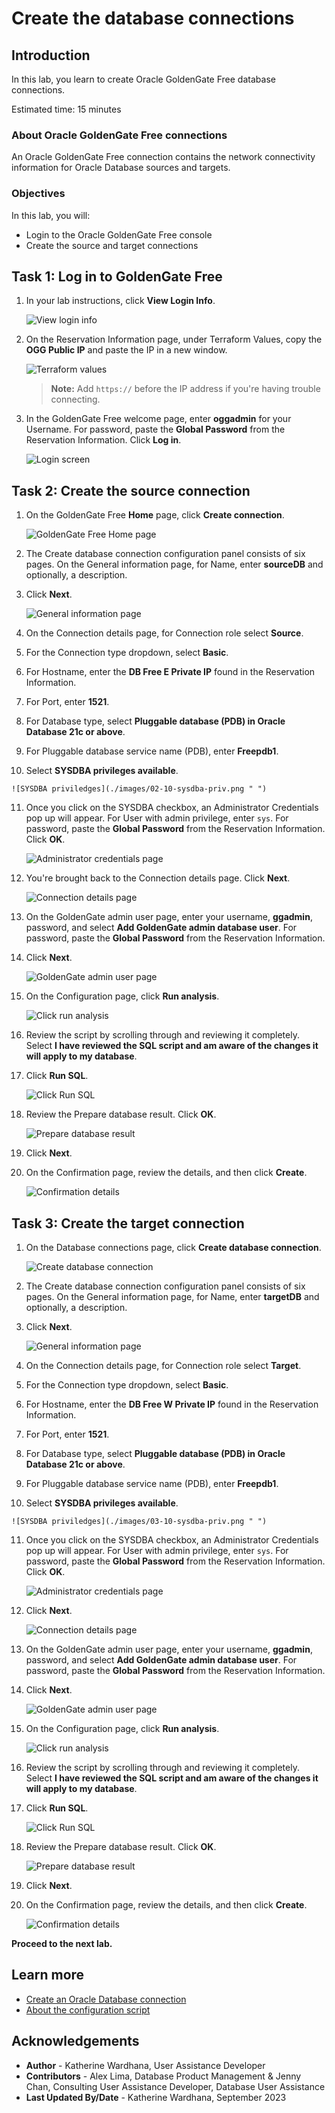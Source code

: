 # Create the database connections

## Introduction

In this lab, you learn to create Oracle GoldenGate Free database connections.

Estimated time: 15 minutes

### About Oracle GoldenGate Free connections

An Oracle GoldenGate Free connection contains the network connectivity information for Oracle Database sources and targets.

### Objectives

In this lab, you will:
* Login to the Oracle GoldenGate Free console 
* Create the source and target connections


## Task 1: Log in to GoldenGate Free

1. In your lab instructions, click **View Login Info**.

    ![View login info ](./images/01-01-login-info.png " ")

2. On the Reservation Information page, under Terraform Values, copy the **OGG Public IP** and paste the IP in a new window.

    ![Terraform values](./images/01-02-terraform.png " ")

    > **Note:** Add `https://` before the IP address if you're having trouble connecting. 

3. In the GoldenGate Free welcome page, enter **oggadmin** for your Username. For password, paste the **Global Password** from the Reservation Information. Click **Log in**. 

    ![Login screen](./images/01-03-login.png " ")

## Task 2: Create the source connection

1.  On the GoldenGate Free **Home** page, click **Create connection**.

    ![GoldenGate Free Home page](./images/02-01-create-connection.png " ")

2.  The Create database connection configuration panel consists of six pages. On the General information page, for Name, enter **sourceDB** and optionally, a description.

3.  Click **Next**.

    ![General information page](./images/02-03-general-info.png " ")

4.  On the Connection details page, for Connection role select **Source**.

5.  For the Connection type dropdown, select **Basic**.

6.  For Hostname, enter the **DB Free E Private IP** found in the Reservation Information.

7.  For Port, enter **1521**.

8. For Database type, select **Pluggable database (PDB) in Oracle Database 21c or above**.

9.  For Pluggable database service name (PDB), enter **Freepdb1**.

10.  Select **SYSDBA privileges available**.

    ![SYSDBA priviledges](./images/02-10-sysdba-priv.png " ")

11. Once you click on the SYSDBA checkbox, an Administrator Credentials pop up will appear. For User with admin privilege, enter `sys`. For password, paste the **Global Password** from the Reservation Information. Click **OK**.

    ![Administrator credentials page](./images/02-11-admin-credentials.png " ")

12. You're brought back to the Connection details page. Click **Next**.

    ![Connection details page](./images/02-12-connection-details.png " ")

13. On the GoldenGate admin user page, enter your username, **ggadmin**, password, and select **Add GoldenGate admin database user**. For password, paste the **Global Password** from the Reservation Information.

14. Click **Next**.

    ![GoldenGate admin user page](./images/02-14-gg-admin-user.png " ")

15. On the Configuration page, click **Run analysis**.

    ![Click run analysis](./images/02-15-run-analysis.png " ")

16. Review the script by scrolling through and reviewing it completely. Select **I have reviewed the SQL script and am aware of the changes it will apply to my database**.

17. Click **Run SQL**.

    ![Click Run SQL](./images/02-17-run-sql.png " ")

18. Review the Prepare database result. Click **OK**.

    ![Prepare database result](./images/02-18-preapre-db-result.png " ")

19. Click **Next**.

20. On the Confirmation page, review the details, and then click **Create**.

    ![Confirmation details](./images/02-20-confirmation-details.png " ")

## Task 3: Create the target connection

1.  On the Database connections page, click **Create database connection**.

	![Create database connection](./images/03-01-create-connection.png " ")

2.  The Create database connection configuration panel consists of six pages. On the General information page, for Name, enter **targetDB** and optionally, a description.

3.  Click **Next**.

    ![General information page](./images/03-03-general-info.png " ")

4.  On the Connection details page, for Connection role select **Target**.

5.  For the Connection type dropdown, select **Basic**.

6.  For Hostname, enter the **DB Free W Private IP** found in the Reservation Information.

7.  For Port, enter **1521**.

8. For Database type, select **Pluggable database (PDB) in Oracle Database 21c or above**.

9.  For Pluggable database service name (PDB), enter **Freepdb1**.

10.  Select **SYSDBA privileges available**.

    ![SYSDBA priviledges](./images/03-10-sysdba-priv.png " ")

11. Once you click on the SYSDBA checkbox, an Administrator Credentials pop up will appear. For User with admin privilege, enter `sys`. For password, paste the **Global Password** from the Reservation Information. Click **OK**.

    ![Administrator credentials page](./images/02-11-admin-credentials.png " ")

12. Click **Next**.

    ![Connection details page](./images/03-12-connection-details.png " ")

13. On the GoldenGate admin user page, enter your username, **ggadmin**, password, and select **Add GoldenGate admin database user**. For password, paste the **Global Password** from the Reservation Information.

14. Click **Next**.

    ![GoldenGate admin user page](./images/02-14-gg-admin-user.png " ")

15. On the Configuration page, click **Run analysis**.

    ![Click run analysis](./images/02-15-run-analysis.png " ")

16. Review the script by scrolling through and reviewing it completely. Select **I have reviewed the SQL script and am aware of the changes it will apply to my database**.

17. Click **Run SQL**.

    ![Click Run SQL](./images/02-17-run-sql.png " ")

18. Review the Prepare database result. Click **OK**.

    ![Prepare database result](./images/02-18-preapre-db-result.png " ")

19. Click **Next**.

20. On the Confirmation page, review the details, and then click **Create**.

    ![Confirmation details](./images/03-20-confirmation-details.png " ")

**Proceed to the next lab.**

## Learn more

* [Create an Oracle Database connection](https://docs-uat.us.oracle.com/en/middleware/goldengate/free/21/uggfe/create-database-connections.html#GUID-F752AD5C-20E4-4397-A5C2-8066CB80A2E6)
* [About the configuration script](https://docs-uat.us.oracle.com/en/middleware/goldengate/free/21/uggfe/create-database-connections.html#GUID-3C6691FA-2C40-445D-8A1A-A7B708085DD9)

## Acknowledgements
* **Author** - Katherine Wardhana, User Assistance Developer
* **Contributors** -  Alex Lima, Database Product Management & Jenny Chan, Consulting User Assistance Developer, Database User Assistance 
* **Last Updated By/Date** - Katherine Wardhana, September 2023

